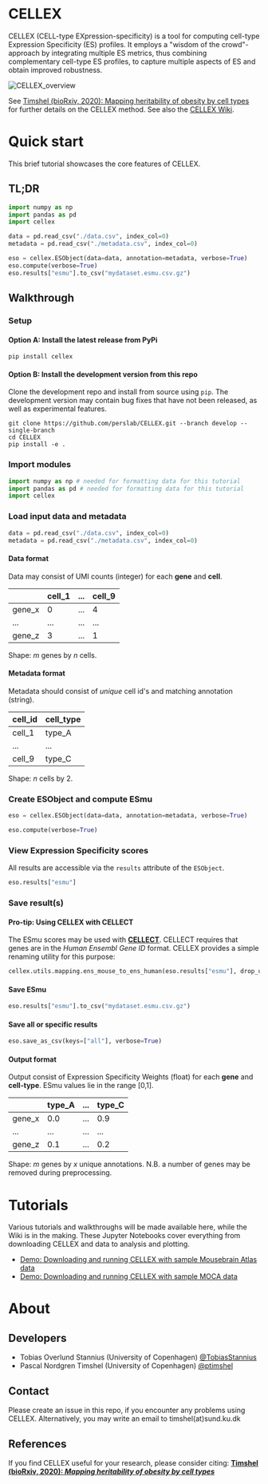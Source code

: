 # CELLEX
CELLEX (CELL-type EXpression-specificity) is a tool for computing cell-type Expression Specificity (ES) profiles. It employs a "wisdom of the crowd"-approach by integrating multiple ES metrics, thus combining complementary cell-type ES profiles, to capture multiple aspects of ES and obtain improved robustness.

![CELLEX_overview](https://user-images.githubusercontent.com/5487016/72679348-9662cf80-3aae-11ea-9d07-c4cea1daec5f.png)

See [Timshel (bioRxiv, 2020): Mapping heritability of obesity by cell types](https://www.biorxiv.org/content/10.1101/2020.01.27.920033v1) for further details on the CELLEX method. See also the [CELLEX Wiki](https://github.com/perslab/CELLEX/wiki).

# Quick start
This brief tutorial showcases the core features of CELLEX.

## TL;DR
```python
import numpy as np
import pandas as pd
import cellex

data = pd.read_csv("./data.csv", index_col=0)
metadata = pd.read_csv("./metadata.csv", index_col=0)

eso = cellex.ESObject(data=data, annotation=metadata, verbose=True)
eso.compute(verbose=True)
eso.results["esmu"].to_csv("mydataset.esmu.csv.gz")
```

## Walkthrough
### Setup
#### Option A: Install the latest release from PyPi
```
pip install cellex
```

#### Option B: Install the development version from this repo
Clone the development repo and install from source using `pip`. The development version may contain bug fixes that have not been released, as well as experimental features.

```
git clone https://github.com/perslab/CELLEX.git --branch develop --single-branch
cd CELLEX
pip install -e .
```

### Import modules
```python
import numpy as np # needed for formatting data for this tutorial
import pandas as pd # needed for formatting data for this tutorial
import cellex
```

### Load input data and metadata
```python
data = pd.read_csv("./data.csv", index_col=0)
metadata = pd.read_csv("./metadata.csv", index_col=0)
```

#### Data format
Data may consist of UMI counts (integer) for each **gene** and **cell**.

|               | cell_1                | ... | cell_9                 |
|---------------|-----------------------|-----|------------------------|
| gene_x        | 0                     | ... | 4                      |
| ...           | ...                   | ... | ...                    |
| gene_z        | 3                     | ... | 1                      |

Shape: *m* genes by *n* cells.

#### Metadata format
Metadata should consist of *unique* cell id's and matching annotation (string).

| cell_id                | cell_type |
|------------------------|-----------|
| cell_1                 | type_A    |
| ...                    | ...       |
| cell_9                 | type_C    |

Shape: *n* cells by 2.

### Create ESObject and compute ESmu

```python
eso = cellex.ESObject(data=data, annotation=metadata, verbose=True)

eso.compute(verbose=True)
```

### View Expression Specificity scores
All results are accessible via the `results` attribute of the `ESObject`.

```python
eso.results["esmu"]
```

### Save result(s)
#### Pro-tip: Using CELLEX with CELLECT
The ESmu scores may be used with **[CELLECT](https://github.com/perslab/CELLECT)**. CELLECT requires that genes are in the *Human Ensembl Gene ID* format. CELLEX provides a simple renaming utility for this purpose:

```python
cellex.utils.mapping.ens_mouse_to_ens_human(eso.results["esmu"], drop_unmapped=True, verbose=True)
```

#### Save ESmu

```python
eso.results["esmu"].to_csv("mydataset.esmu.csv.gz")
```

#### Save all or specific results

```python
eso.save_as_csv(keys=["all"], verbose=True)
```

#### Output format
Output consist of Expression Specificity Weights (float) for each **gene** and **cell-type**. ESmu values lie in the range [0,1].

|               | type_A                | ... | type_C                 |
|---------------|-----------------------|-----|------------------------|
| gene_x        | 0.0                   | ... | 0.9                    |
| ...           | ...                   | ... | ...                    |
| gene_z        | 0.1                   | ... | 0.2                    |

Shape: *m* genes by *x* unique annotations. N.B. a number of genes may be removed during preprocessing.



# Tutorials
Various tutorials and walkthroughs will be made available here, while the Wiki is in the making. These Jupyter Notebooks cover everything from downloading CELLEX and data to analysis and plotting.

* [Demo: Downloading and running CELLEX with sample Mousebrain Atlas data](docs/tutorials/demo_mousebrain_vascular_cells.ipynb)
* [Demo: Downloading and running CELLEX with sample MOCA data](docs/tutorials/demo_moca_100k.ipynb)


# About

## Developers
- Tobias Overlund Stannius (University of Copenhagen) [@TobiasStannius](https://twitter.com/TobiasStannius)
- Pascal Nordgren Timshel (University of Copenhagen) [@ptimshel](https://twitter.com/ptimshel)

## Contact
Please create an issue in this repo, if you encounter any problems using CELLEX. Alternatively, you may write an email to timshel(at)sund.ku.dk

## References

If you find CELLEX useful for your research, please consider citing: 
**[Timshel (bioRxiv, 2020): _Mapping heritability of obesity by cell types_](https://www.biorxiv.org/content/10.1101/2020.01.27.920033v1)**
